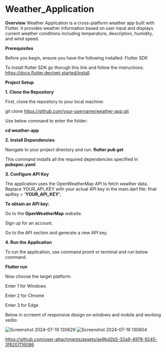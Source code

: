 # Weather_Application

**Overview**
Weather Application is a cross-platform weather app built with Flutter. It provides weather information based on user input and displays current weather conditions including temperature, description, humidity, and wind speed.

**Prerequisites**

Before you begin, ensure you have the following installed: Flutter SDK

To install flutter SDK go thorugh this link and follow the instructions: https://docs.flutter.dev/get-started/install

**Project Setup**

**1. Clone the Repository**

First, clone the repository to your local machine:

git clone https://github.com/your-username/weather-app.git

Use below command to enter the folder:

**cd weather-app**

**2. Install Dependencies**

Navigate to your project directory and run: **flutter pub get**

This command installs all the required dependencies specified in **pubspec.yaml**.

**3. Configure API Key**

The application uses the OpenWeatherMap API to fetch weather data. Replace YOUR_API_KEY with your actual API key in the main.dart file: final apiKey = '**YOUR_API_KEY'**;

**To obtain an API key:**

Go to the **OpenWeatherMap** website.

Sign up for an account.

Go to the API section and generate a new API key.

**4. Run the Application**

To run the application, use command promt or terminal and run below command.

**Flutter run**

Now choose the target platform:

Enter 1 for Windows

Enter 2 for Chrome

Enter 3 for Edge

Below in scrreent of responsive design on windows and mobile and working vedio:

![Screenshot 2024-07-19 130629](https://github.com/user-attachments/assets/d277cf40-0276-48e4-a56c-b8b0d5023d82)
![Screenshot 2024-07-19 130604](https://github.com/user-attachments/assets/ab295a7c-d62b-4df6-aa5b-39263b90031d)


https://github.com/user-attachments/assets/ae9bd2b5-32a9-4978-9245-3f8207f16086




